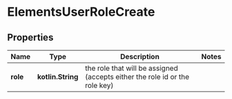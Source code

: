 
# ElementsUserRoleCreate

## Properties
Name | Type | Description | Notes
------------ | ------------- | ------------- | -------------
**role** | **kotlin.String** | the role that will be assigned (accepts either the role id or the role key) | 




